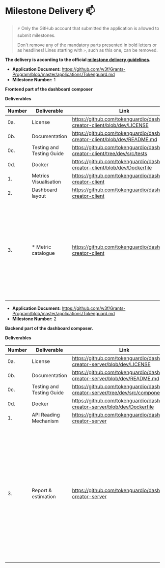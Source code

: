 # Milestone Delivery :mailbox:

> ⚡ Only the GitHub account that submitted the application is allowed to submit milestones. 
> 
> Don't remove any of the mandatory parts presented in bold letters or as headlines! Lines starting with `>`, such as this one, can be removed.

**The delivery is according to the official [milestone delivery guidelines](https://github.com/w3f/Grants-Program/blob/master/docs/Support%20Docs/milestone-deliverables-guidelines.md).**  

* **Application Document:** https://github.com/w3f/Grants-Program/blob/master/applications/Tokenguard.md
* **Milestone Number:** 1

**Frontend part of the dashboard composer**

**Deliverables**

| Number | Deliverable | Link | Notes |
| ------------- | ------------- | ------------- |------------- |
| 0a. | License | https://github.com/tokenguardio/dashboard-creator-client/blob/dev/LICENSE |  |
| 0b. | Documentation | https://github.com/tokenguardio/dashboard-creator-client/blob/dev/README.md |  |
| 0c. | Testing and Testing Guide | https://github.com/tokenguardio/dashboard-creator-client/tree/dev/src/tests |  |
| 0d.| Docker | https://github.com/tokenguardio/dashboard-creator-client/blob/dev/Dockerfile |  |
| 1. | Metrics Visualisation |https://github.com/tokenguardio/dashboard-creator-client| | 
| 2. | Dashboard layout |https://github.com/tokenguardio/dashboard-creator-client| | 
| 3. | * Metric catalogue | https://github.com/tokenguardio/dashboard-creator-client| Tokenguard team added an additional visual metric catalogue to the milestone delivery as it was required to make the tool fully-functional standalone. |

* **Application Document:** https://github.com/w3f/Grants-Program/blob/master/applications/Tokenguard.md
* **Milestone Number:** 2

**Backend part of the dashboard composer.** 

**Deliverables**

| Number | Deliverable | Link | Notes |
| ------------- | ------------- | ------------- |------------- |
| 0a. | License | https://github.com/tokenguardio/dashboard-creator-server/blob/dev/LICENSE |  |
| 0b. | Documentation | https://github.com/tokenguardio/dashboard-creator-server/blob/dev/README.md |  |
| 0c. | Testing and Testing Guide | https://github.com/tokenguardio/dashboard-creator-server/tree/dev/src/components |  |
| 0d.| Docker | https://github.com/tokenguardio/dashboard-creator-server/blob/dev/Dockerfile |  |
| 1. | API Reading Mechanism |https://github.com/tokenguardio/dashboard-creator-server| | 
| 3. | Report & estimation |https://github.com/tokenguardio/dashboard-creator-server| This delivery was limited only to a feature / changelog overview. Discussion with W3F team made it clear that next steps should be made through Decentralised Futures grant. Cost estimation for future features is obsolete in this grant. | 
